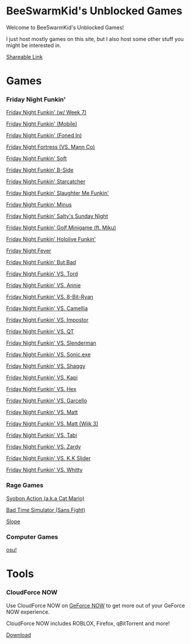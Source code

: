 # BeeSwarmKid's Unblocked Games
Welcome to BeeSwarmKid's Unblocked Games!

I just host mostly games on this site, but I also host some other stuff you might be interested in.

[Shareable Link](https://pastebin.com/pp4YKEZH)

# Games

### Friday Night Funkin'

[Friday Night Funkin' (w/ Week 7)](https://beeswarmkid.github.io/funkin/index.html)

[Friday Night Funkin' (Mobile)](https://beeswarmkid.github.io/mobile/index.html)

[Friday Night Funkin' (Foned In)](https://beeswarmkid.github.io/foned-in/index.html)

[Friday Night Fortress (VS. Mann Co)](https://beeswarmkid.github.io/mann-co/index.html)

[Friday Night Funkin' Soft](https://beeswarmkid.github.io/soft/index.html)

[Friday Night Funkin' B-Side](https://beeswarmkid.github.io/b-side/index.html)

[Friday Night Funkin' Starcatcher](https://beeswarmkid.github.io/starcatcher/index.html)

[Friday Night Funkin' Slaughter Me Funkin'](https://beeswarmkid.github.io/slaughter-me-funkin/index.html)

[Friday Night Funkin' Minus](https://beeswarmkid.github.io/minus/index.html)

[Friday Night Funkin' Salty's Sunday Night](https://beeswarmkid.github.io/saltys-sunday-night/index.html)

[Friday Night Funkin' Golf Minigame (ft. Miku)](https://beeswarmkid.github.io/golf-minigame/index.html)

[Friday Night Funkin' Hololive Funkin'](https://beeswarmkid.github.io/hololive-funkin/index.html)

[Friday Night Fever](https://beeswarmkid.github.io/fever/index.html)

[Friday Night Funkin' But Bad](https://beeswarmkid.github.io/but-bad/index.html)

[Friday Night Funkin' VS. Tord](https://beeswarmkid.github.io/tord/index.html)

[Friday Night Funkin' VS. Annie](https://beeswarmkid.github.io/annie/index.html)

[Friday Night Funkin' VS. 8-Bit-Ryan](https://beeswarmkid.github.io/8-bit-ryan/index.html)

[Friday Night Funkin' VS. Camellia](https://beeswarmkid.github.io/camellia/index.html)

[Friday Night Funkin' VS. Impostor](https://beeswarmkid.github.io/impostor/index.html)

[Friday Night Funkin' VS. QT](https://beeswarmkid.github.io/qt/index.html)

[Friday Night Funkin' VS. Slenderman](https://beeswarmkid.github.io/slenderman/index.html)

[Friday Night Funkin' VS. Sonic.exe](https://beeswarmkid.github.io/sonic-exe/index.html)

[Friday Night Funkin' VS. Shaggy](https://beeswarmkid.github.io/shaggy/index.html)

[Friday Night Funkin' VS. Kapi](https://beeswarmkid.github.io/kapi/index.html)

[Friday Night Funkin' VS. Hex](https://beeswarmkid.github.io/hex/index.html)

[Friday Night Funkin' VS. Garcello](https://beeswarmkid.github.io/garcello/index.html)

[Friday Night Funkin' VS. Matt](https://beeswarmkid.github.io/matt/index.html)

[Friday Night Funkin' VS. Matt (Wiik 3)](https://beeswarmkid.github.io/matt-wiik-3/index.html)

[Friday Night Funkin' VS. Tabi](https://beeswarmkid.github.io/tabi/index.html)

[Friday Night Funkin' VS. Zardy](https://beeswarmkid.github.io/zardy/index.html)

[Friday Night Funkin' VS. K.K Slider](https://beeswarmkid.github.io/kk-slider/index.html)

[Friday Night Funkin' VS. Whitty](https://beeswarmkid.github.io/whitty/index.html)

### Rage Games

[Syobon Action (a.k.a Cat Mario)](https://beeswarmkid.github.io/syobon-action/index.html)

[Bad Time Simulator (Sans Fight)](https://beeswarmkid.github.io/bad-time-simulator/index.html)

[Slope](https://beeswarmkid.github.io/slope/index.html)

### Computer Games

[osu!](https://beeswarmkid.github.io/webosu/public/index.html)

# Tools

### CloudForce NOW

Use CloudForce NOW on [GeForce NOW](https://play.geforcenow.com/mall/#/layout/games) to get more out of your GeForce NOW experience.

CloudForce NOW includes ROBLOX, Firefox, qBitTorrent and more!

[Download](https://beeswarmkid.github.io/tools/CloudForce%20NOW.bat)
